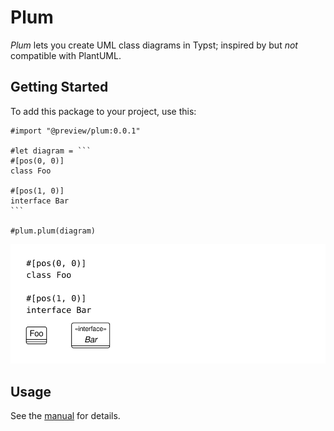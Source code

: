 # Plum

_Plum_ lets you create UML class diagrams in Typst; inspired by but _not_ compatible with PlantUML.

## Getting Started

To add this package to your project, use this:

````typ
#import "@preview/plum:0.0.1"

#let diagram = ```
#[pos(0, 0)]
class Foo

#[pos(1, 0)]
interface Bar
```

#plum.plum(diagram)
````

![Example](./thumbnail.png)

## Usage

See the [manual](docs/manual.pdf) for details.

